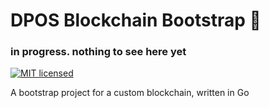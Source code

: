 # DPOS Blockchain Bootstrap :seedling:

### in progress. nothing to see here yet

[![MIT licensed](https://img.shields.io/badge/license-MIT-blue.svg)](https://github.com/AndreiD/BlockchainBootstrap/blob/master/LICENSE)

A bootstrap project for a custom blockchain, written in Go
